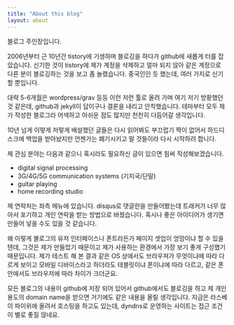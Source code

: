 ```yaml
---
title: "About this blog"
layout: about
---
```


블로그 주인장입니다. 

2006년부터 근 10년간 tistory에 기생하며 블로깅을 하다가 github에 새롭게 터를 잡았습니다. 신기한 것이 tistory에 제가 계정을 삭제하고 얼마 되지 않아 같은 계정으로 다른 분이 블로깅하는 것을 보고 좀 놀랬습니다. 중국인인 듯 했는데, 여러 가지로 신기할 뿐입니다. 

대략 5-6개월은 wordpress/grav 등등 이런 저런 툴로 올려 가며 여기 저기 방황했던 것 같은데, github과 jekyll이 답이구나 결론을 내리고 안착했습니다. 테마부터 모두 제가 작성한 블로그라 어색하고 아쉬운 점도 많지만 천천히 다듬어갈 생각입니다. 

10년 넘게 이렇게 저렇게 배설했던 글들은 다시 읽어봐도 부끄럽기 짝이 없어서 하드디스크에 백업을 받아놨지만 언젠가는 폐기시키고 말 것들이라 다시 시작하려 합니다. 

제 관심 분야는 다음과 같으니 혹시라도 필요하신 글이 있으면 힘써 작성해보겠습니다.
- digital signal processing
- 3G/4G/5G communication systems (기지국/단말)
- guitar playing
- home recording studio

제 연락처는 좌측 메뉴에 있습니다. disqus로 댓글란을 만들어봤는데 트래커가 너무 많아서 포기하고 개인 연락을 받는 방법으로 바꿨습니다. 혹시나 좋은 아이디어가 생기면 만들어 넣을 수도 있을 것 같습니다. 

왜 이렇게 블로그의 유저 인터페이스나 폰트라든가 페이지 셋업이 엉망이냐 할 수 있을텐데, 그것은 제가 만들었기 때문이고 제가 사용하는 환경에서 가장 보기 좋게 구성했기 때문입니다. 제가 테스트 해 본 결과 같은 OS 상에서도 브라우져가 무엇이냐에 따라 다르게 보이고 모바일 디바이스라고 하더라도 테블릿이냐 폰이냐에 따라 다르고, 같은 폰 안에서도 브라우저에 따라 차이가 크더군요.

모든 블로그의 내용이 github에 저장 되어 있어서 github에서도 블로깅을 하고 제 개인 용도의 domain name을 받으면 거기에도 같은 내용을 올릴 생각입니다. 지금은 라스베이 파이위에 올려서 호스팅을 하고도 있는데, dyndns로 운영하는 사이트는 접근 조건이 별로 좋질 않네요.
